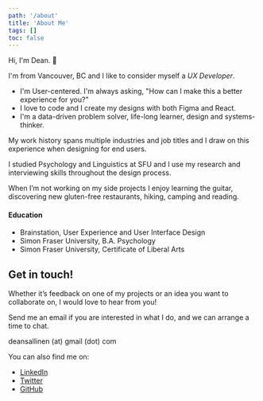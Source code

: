 ```yaml
---
path: '/about'
title: 'About Me'
tags: []
toc: false
---
```


Hi, I'm Dean. 👋

I'm from Vancouver, BC and I like to consider myself a _UX Developer_.

- I'm User-centered. I'm always asking, "How can I make this a better experience for you?"
- I love to code and I create my designs with both Figma and React.
- I'm a data-driven problem solver, life-long learner, design and systems-thinker.

My work history spans multiple industries and job titles and I draw on this experience when designing for end users.

I studied Psychology and Linguistics at SFU and I use my research and interviewing skills throughout the design process.

When I’m not working on my side projects I enjoy learning the guitar, discovering new gluten-free restaurants, hiking, camping and reading.

#### Education

- Brainstation, User Experience and User Interface Design
- Simon Fraser University, B.A. Psychology
- Simon Fraser University, Certificate of Liberal Arts

## Get in touch!

Whether it’s feedback on one of my projects or an idea you want to collaborate on, I would love to hear from you!

Send me an email if you are interested in what I do, and we can arrange a time to chat.

deansallinen (at) gmail (dot) com

You can also find me on:

- [LinkedIn](https://www.linkedin.com/in/dean-sallinen-39547a52/)
- [Twitter](http://twitter.com/deansallinen)
- [GitHub](https://www.github.com/deansallinen)
